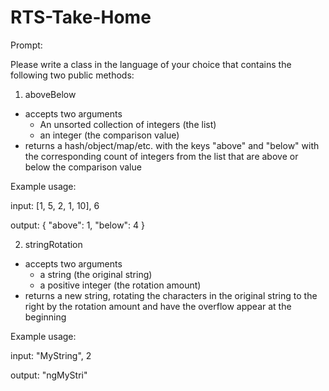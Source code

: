 # RTS-Take-Home

Prompt:

Please write a class in the language of your choice that contains the following two public methods:

1) aboveBelow
  - accepts two arguments
    - An unsorted collection of integers (the list)
    - an integer (the comparison value)
  - returns a hash/object/map/etc. with the keys "above" and "below" with the corresponding count of integers from the list that are above or below the comparison value

Example usage:

input: [1, 5, 2, 1, 10], 6

output: { "above": 1, "below": 4 }

2) stringRotation
  - accepts two arguments
    - a string (the original string)
    - a positive integer (the rotation amount)
  - returns a new string, rotating the characters in the original string to the right by the rotation amount and have the overflow appear at the beginning

Example usage:

input: "MyString", 2

output: "ngMyStri"